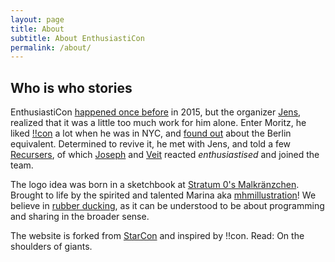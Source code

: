 ```yaml
---
layout: page
title: About
subtitle: About EnthusiastiCon
permalink: /about/
---
```


<div class="pretty-links">

## Who is who stories

EnthusiastiCon [happened once before](https://sourcecode.berlin/enthusiasticon/) in 2015, but the organizer [Jens](http://www.johl.io/), realized that it was a little too much work for him alone.
Enter Moritz, he liked [!!con](http://bangbangcon.com/) a lot when he was in NYC, and [found out](http://composition.al/blog/2017/03/31/scaling-bangbangcon/) about the Berlin equivalent.
Determined to revive it, he met with Jens, and told a few [Recursers](https://www.recurse.com/), of which [Joseph](http://dzol.github.io/) and [Veit](http://veitheller.de/) reacted *enthusiastised* and joined the team.

The logo idea was born in a sketchbook at [Stratum 0's Malkränzchen](https://stratum0.org/wiki/Malkr%C3%A4nzchen). Brought to life by the spirited and talented Marina aka [mhmillustration](https://mhmillustration.myportfolio.com)!
We believe in [rubber ducking](https://en.wikipedia.org/wiki/Rubber_duck_debugging), as it can be understood to be about programming and sharing in the broader sense.

The website is forked from [StarCon](https://github.com/StarConUW/) and inspired by !!con.
Read: On the shoulders of giants.

</div>
